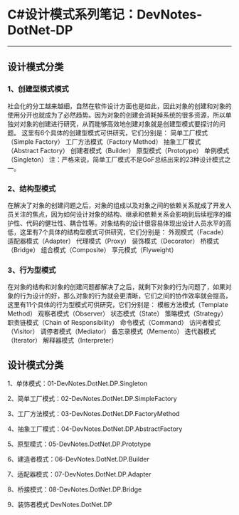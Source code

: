 # C#设计模式系列笔记：DevNotes-DotNet-DP #


----------

## 设计模式分类 ##

### 1、创建型模式模式 ###

社会化的分工越来越细，自然在软件设计方面也是如此，因此对象的创建和对象的使用分开也就成为了必然趋势。因为对象的创建会消耗掉系统的很多资源，所以单独对对象的创建进行研究，从而能够高效地创建对象就是创建型模式要探讨的问题。 这里有6个具体的创建型模式可供研究，它们分别是： 简单工厂模式（Simple Factory） 工厂方法模式（Factory Method） 抽象工厂模式（Abstract Factory） 创建者模式（Builder） 原型模式（Prototype） 单例模式（Singleton） 注：严格来说，简单工厂模式不是GoF总结出来的23种设计模式之一。

### 2、结构型模式 ###

在解决了对象的创建问题之后，对象的组成以及对象之间的依赖关系就成了开发人员关注的焦点，因为如何设计对象的结构、继承和依赖关系会影响到后续程序的维护性、代码的健壮性、耦合性等。对象结构的设计很容易体现出设计人员水平的高低，这里有7个具体的结构型模式可供研究，它们分别是： 外观模式（Facade） 适配器模式（Adapter） 代理模式（Proxy） 装饰模式（Decorator） 桥模式（Bridge） 组合模式（Composite） 享元模式（Flyweight）

### 3、行为型模式 ###

在对象的结构和对象的创建问题都解决了之后，就剩下对象的行为问题了，如果对象的行为设计的好，那么对象的行为就会更清晰，它们之间的协作效率就会提高，这里有11个具体的行为型模式可供研究，它们分别是： 模板方法模式（Template Method） 观察者模式（Observer） 状态模式（State） 策略模式（Strategy） 职责链模式（Chain of Responsibility） 命令模式（Command） 访问者模式（Visitor） 调停者模式（Mediator） 备忘录模式（Memento） 迭代器模式（Iterator） 解释器模式（Interpreter）

## 设计模式分类 ##

1、单体模式：01-DevNotes.DotNet.DP.Singleton

2、简单工厂模式：02-DevNotes.DotNet.DP.SimpleFactory

3、工厂方法模式：03-DevNotes.DotNet.DP.FactoryMethod

4、抽象工厂模式：04-DevNotes.DotNet.DP.AbstractFactory

5、原型模式：05-DevNotes.DotNet.DP.Prototype

6、建造者模式：06-DevNotes.DotNet.DP.Builder

7、适配器模式：07-DevNotes.DotNet.DP.Adapter

8、桥接模式：08-DevNotes.DotNet.DP.Bridge

9、装饰者模式 DevNotes.DotNet.DP
